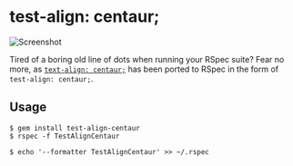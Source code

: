 test-align: centaur;
====================

![Screenshot](https://github.com/tpope/test-align-centaur/raw/master/images/screenshot.png)

Tired of a boring old line of dots when running your RSpec suite?  Fear no
more, as [`text-align: centaur;`](http://textaligncentaur.com) has been ported
to RSpec in the form of `test-align: centaur;`.

Usage
-----

    $ gem install test-align-centaur
    $ rspec -f TestAlignCentaur 

    $ echo '--formatter TestAlignCentaur' >> ~/.rspec
